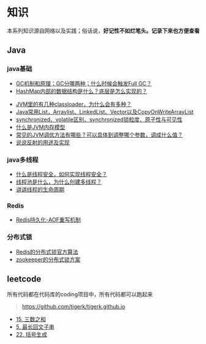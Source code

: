 # 知识
本系列知识源自网络以及实践；俗话说，**好记性不如烂笔头。记录下来也方便查看**

<directory>

## Java
### java基础

- [GC机制和原理；GC分哪两种；什么时候会触发Full GC？](docs/java/java-basic/gc-mechanism-and-principle.md)
- [HashMap内部的数据结构是什么？底层是怎么实现的？](docs/java/java-basic/java-hashmap.md)
<!-- - [JVM虚拟机内存划分、类加载器、垃圾收集算法、垃圾收集器、class文件结构是如何解析的](docs/java/java-basic/jvm-memory-classloader-gc-class-structure.md) -->
- [JVM里的有几种classloader，为什么会有多种？](docs/java/java-basic/jvm-classloader.md)
- [Java常用List，Arraylist、LinkedList、Vector以及CopyOnWriteArrayList](docs/java/java-basic/Java-List-Arraylist-LinkedList-Vector-CopyOnWriteArrayList.md)
- [synchronized、volatile区别、synchronized锁粒度、原子性与可见性](docs/java/java-basic/java-synchronized-volatile.md)
- [什么是JVM内存模型](docs/java/java-basic/jvm-memory-module.md)
- [常见的JVM调优方法有哪些？可以具体到调整哪个参数，调成什么值？](docs/java/java-basic/jvm-args-optimization.md)
- [说说反射的用途及实现](docs/java/java-basic/java-reflection-realization.md)
### java多线程
- [什么是线程安全，如何实现线程安全？](docs/java/java-multi-thread/java-thread-safe.md)
- [线程池是什么，为什么创建多线程？](docs/java/java-multi-thread/java-thread-pool-mechanism.md)
- [讲讲线程的生命周期](docs/java/java-multi-thread/java-thread-life-circle.md)

### Redis
- [Redis持久化-AOF重写机制](docs/redis/redis-aof-rewrite.md)

### 分布式锁
- [Redis的分布式锁官方算法](docs/distributed-lock/redis.md)
- [zookeeper的分布式锁方案](docs/distributed-lock/zookeeper.md)

## leetcode
所有代码都在代码库的coding项目中，所有代码都可以跑起来
> https://github.com/tigerk/tigerk.github.io

- [15. 三数之和](docs/leetcode/threesum.md)
- [5. 最长回文子串](docs/leetcode/最长回文子串.md)
- [22. 括号生成](docs/leetcode/括号生成.md)
</directory>

